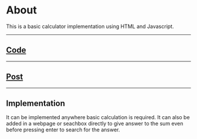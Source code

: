 # About

This is a basic calculator implementation using HTML and Javascript.

 ***

## <a href = "[days-of-code-streak/day 1.html at main · niyazbadar/days-of-code-streak · GitHub](https://github.com/niyazbadar/days-of-code-streak/blob/main/day%201/day%201.html)">Code</a>

---

## <a href = "[Sign Up | LinkedIn](https://www.linkedin.com/feed/update/urn:li:share:7018250287362531328/)">Post</a>

---

## Implementation

It can be implemented anywhere basic calculation is required. It can also be added in a webpage or seachbox directly to give answer to the sum even before pressing enter to search for the answer.
